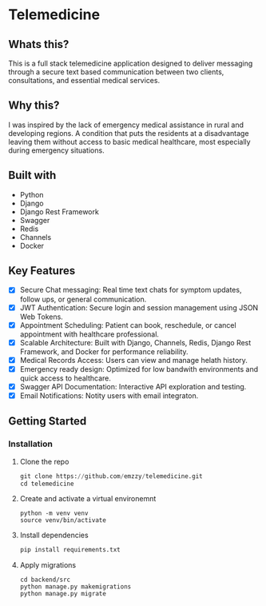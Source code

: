 # Telemedicine

## Whats this?
This is a full stack telemedicine application designed to deliver messaging through a secure text based communication between two clients, consultations, and essential medical services.

## Why this?
I was inspired by the lack of emergency medical assistance in rural and developing regions. A condition that puts the residents at a disadvantage leaving them without access to basic medical healthcare, most especially during emergency situations.

## Built with
* Python 
* Django 
* Django Rest Framework 
* Swagger 
* Redis 
* Channels
* Docker

## Key Features
- [x] Secure Chat messaging: Real time text chats for symptom updates, follow ups, or general communication.
- [x] JWT Authentication: Secure login and session management using JSON Web Tokens.
- [x] Appointment Scheduling: Patient can book, reschedule, or cancel appointment with healthcare professional.
- [x] Scalable Architecture: Built with Django, Channels, Redis, Django Rest Framework, and Docker for performance reliability.
- [x] Medical Records Access: Users can view and manage helath history.
- [x] Emergency ready design: Optimized for low bandwith environments and quick access to healthcare.
- [x] Swagger API Documentation: Interactive API exploration and testing.
- [x] Email Notifications: Notity users with email integraton.

## Getting Started
### Installation
1. Clone the repo
    ```py
    git clone https://github.com/emzzy/telemedicine.git
    cd telemedicine
    ```
2. Create and activate a virtual environemnt
    ```
    python -m venv venv
    source venv/bin/activate
    ```
3. Install dependencies
    ```py 
    pip install requirements.txt 
    ```
    
4. Apply migrations
    ```
    cd backend/src
    python manage.py makemigrations
    python manage.py migrate
    ```

